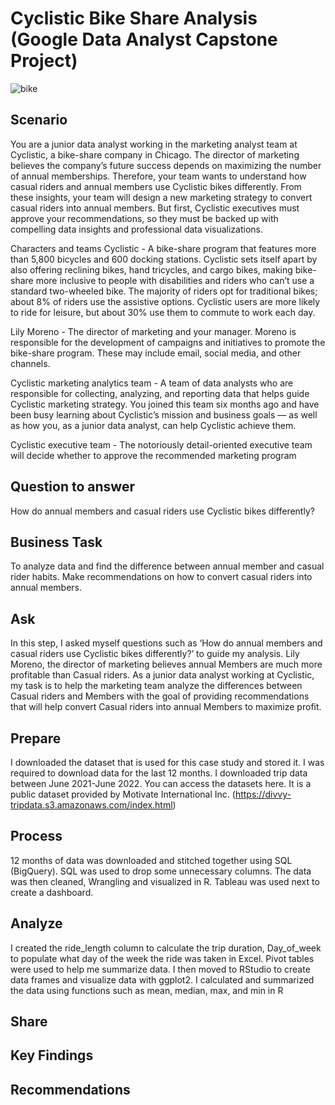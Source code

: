 # Cyclistic Bike Share Analysis (Google Data Analyst Capstone Project)
![bike](https://user-images.githubusercontent.com/93293695/184783363-85a40250-1fc0-4f5a-a291-5ac676ec77c8.jpg)

## Scenario

You are a junior data analyst working in the marketing analyst team at Cyclistic, a bike-share company in Chicago. The director of marketing believes the company’s future success depends on maximizing the number of annual memberships. Therefore, your team wants to understand how casual riders and annual members use Cyclistic bikes differently. From these insights, your team will design a new marketing strategy to convert casual riders into annual members. But first, Cyclistic executives must approve your recommendations, so they must be backed up with compelling data insights and professional data visualizations.

Characters and teams Cyclistic - A bike-share program that features more than 5,800 bicycles and 600 docking stations. Cyclistic sets itself apart by also offering reclining bikes, hand tricycles, and cargo bikes, making bike-share more inclusive to people with disabilities and riders who can’t use a standard two-wheeled bike. The majority of riders opt for traditional bikes; about 8% of riders use the assistive options. Cyclistic users are more likely to ride for leisure, but about 30% use them to commute to work each day.

Lily Moreno - The director of marketing and your manager. Moreno is responsible for the development of campaigns and initiatives to promote the bike-share program. These may include email, social media, and other channels.

Cyclistic marketing analytics team - A team of data analysts who are responsible for collecting, analyzing, and reporting data that helps guide Cyclistic marketing strategy. You joined this team six months ago and have been busy learning about Cyclistic’s mission and business goals — as well as how you, as a junior data analyst, can help Cyclistic achieve them.

Cyclistic executive team - The notoriously detail-oriented executive team will decide whether to approve the recommended marketing program

## Question to answer

How do annual members and casual riders use Cyclistic bikes differently?

## Business Task

To analyze data and find the difference between annual member and casual rider habits. Make recommendations on how to convert casual riders into annual members.

## Ask
In this step, I asked myself questions such as ‘How do annual members and casual riders use Cyclistic bikes differently?’ to guide my analysis. Lily Moreno, the director of marketing believes annual Members are much more profitable than Casual riders. As a junior data analyst working at Cyclistic, my task is to help the marketing team analyze the differences between Casual riders and Members with the goal of providing recommendations that will help convert Casual riders into annual Members to maximize profit.

## Prepare
I downloaded the dataset that is used for this case study and stored it. I was required to download data for the last 12 months. I downloaded trip data between June 2021-June 2022. You can access the datasets here. It is a public dataset provided by Motivate International Inc. (https://divvy-tripdata.s3.amazonaws.com/index.html)

## Process
12 months of data was downloaded and stitched together using SQL (BigQuery). SQL was used to drop some unnecessary columns. The data was then cleaned, Wrangling and visualized in R. Tableau was used next to create a dashboard. 


## Analyze
I created the ride_length column to calculate the trip duration, Day_of_week to populate what day of the week the ride was taken in Excel. Pivot tables were used to help me summarize data. I then moved to RStudio to create data frames and visualize data with ggplot2. I calculated and summarized the data using functions such as mean, median, max, and min in R

## Share

## Key Findings

## Recommendations

